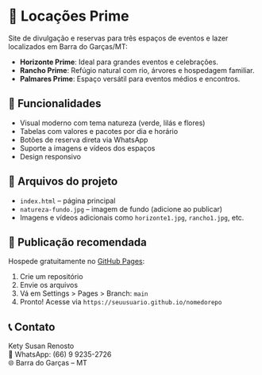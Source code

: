 # 🌿 Locações Prime

Site de divulgação e reservas para três espaços de eventos e lazer localizados em Barra do Garças/MT:

- **Horizonte Prime**: Ideal para grandes eventos e celebrações.
- **Rancho Prime**: Refúgio natural com rio, árvores e hospedagem familiar.
- **Palmares Prime**: Espaço versátil para eventos médios e encontros.

## 🔗 Funcionalidades
- Visual moderno com tema natureza (verde, lilás e flores)
- Tabelas com valores e pacotes por dia e horário
- Botões de reserva direta via WhatsApp
- Suporte a imagens e vídeos dos espaços
- Design responsivo

## 📁 Arquivos do projeto
- `index.html` – página principal
- `natureza-fundo.jpg` – imagem de fundo (adicione ao publicar)
- Imagens e vídeos adicionais como `horizonte1.jpg`, `rancho1.jpg`, etc.

## 🚀 Publicação recomendada
Hospede gratuitamente no [GitHub Pages](https://pages.github.com):
1. Crie um repositório
2. Envie os arquivos
3. Vá em Settings > Pages > Branch: `main`
4. Pronto! Acesse via `https://seuusuario.github.io/nomedorepo`

## 📞 Contato
Kety Susan Renosto  
📱 WhatsApp: (66) 9 9235-2726  
🌐 Barra do Garças – MT

